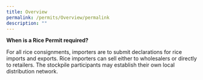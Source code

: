 ```yaml
---
title: Overview
permalink: /permits/Overview/permalink
description: ""
---
```

**When is a Rice Permit required?**

For all rice consignments, importers are to submit declarations for rice imports and exports. Rice importers can sell either to wholesalers or directly to retailers. The stockpile participants may establish their own local distribution network.
